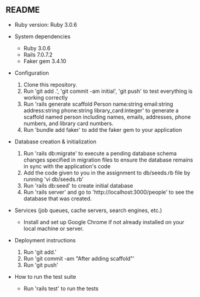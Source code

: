 ## README

* Ruby version: Ruby 3.0.6

* System dependencies
  - Ruby 3.0.6
  - Rails 7.0.7.2
  - Faker gem 3.4.10

* Configuration
  1. Clone this repository.
  2. Run 'git add .', 'git commit -am initial', 'git push' to test everything is working correctly
  3. Run 'rails generate scaffold Person name:string email:string address:string phone:string library_card:integer' to generate a scaffold named person including names, emails, addresses, phone numbers, and library card numbers. 
  4. Run 'bundle add faker' to add the faker gem to your application 

* Database creation & initialization
  1. Run 'rails db:migrate' to execute a pending database schema changes specified in migration files to ensure the database remains in sync with the application's code
  2. Add the code given to you in the assignment to db/seeds.rb file by running 'vi db/seeds.rb'
  3. Run 'rails db:seed' to create initial database
  4. Run 'rails server' and go to 'http://localhost:3000/people' to see the database that was created.

* Services (job queues, cache servers, search engines, etc.)
  - Install and set up Google Chrome if not already installed on your local machine or server.

* Deployment instructions
  1. Run 'git add.'
  2. Run 'git commit -am "After adding scaffold"'
  3. Run 'git push'

* How to run the test suite
  - Run 'rails test' to run the tests